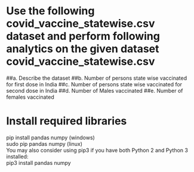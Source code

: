 # Use the following covid_vaccine_statewise.csv dataset and perform following analytics on the given dataset covid_vaccine_statewise.csv
##a. Describe the dataset
##b. Number of persons state wise vaccinated for first dose in India
##c. Number of persons state wise vaccinated for second dose in India
##d. Number of Males vaccinated
##e. Number of females vaccinated

# Install required libraries
pip install pandas numpy (windows) <br>
sudo pip pandas numpy (linux) <br>
You may also consider using pip3 if you have both Python 2 and Python 3 installed:<br>
pip3 install pandas numpy

